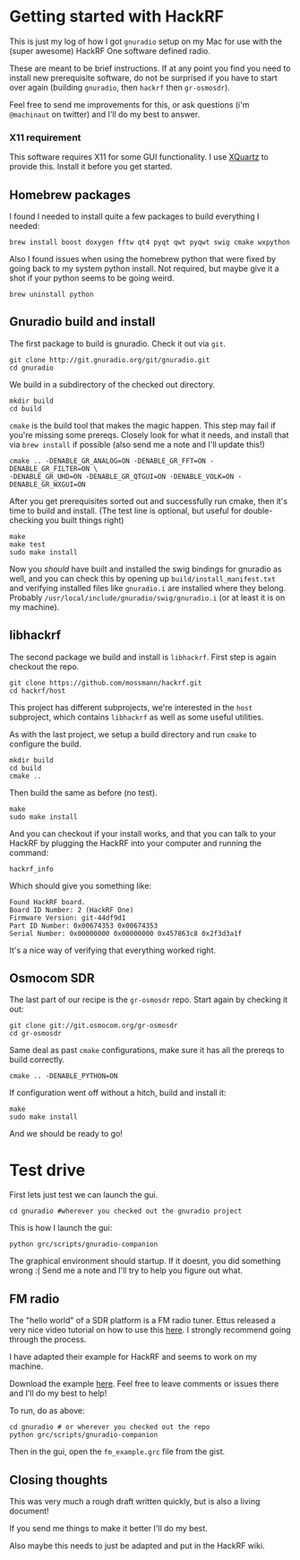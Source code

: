 # Getting started with HackRF

This is just my log of how I got `gnuradio` setup on my Mac for use with the
(super awesome) HackRF One software defined radio.

These are meant to be brief instructions.  If at any point you find you need to
install new prerequisite software, do not be surprised if you have to start over
again (building `gnuradio`, then `hackrf` then `gr-osmosdr`).

Feel free to send me improvements for this, or ask questions (i'm `@machinaut`
on twitter) and I'll do my best to answer.

### X11 requirement

This software requires X11 for some GUI functionality.  I use
[XQuartz](http://xquartz.macosforge.org/landing/) to provide this.  Install it
before you get started.

## Homebrew packages 

I found I needed to install quite a few packages to build everything I needed:

    brew install boost doxygen fftw qt4 pyqt qwt pyqwt swig cmake wxpython

Also I found issues when using the homebrew python that were fixed by going back
to my system python install.  Not required, but maybe give it a shot if your
python seems to be going weird.

    brew uninstall python

## Gnuradio build and install

The first package to build is gnuradio.  Check it out via `git`.

    git clone http://git.gnuradio.org/git/gnuradio.git
    cd gnuradio

We build in a subdirectory of the checked out directory.

    mkdir build
    cd build

`cmake` is the build tool that makes the magic happen.  This step may fail if
you're missing some prereqs.  Closely look for what it needs, and install that
via `brew install` if possible (also send me a note and I'll update this!)

    cmake .. -DENABLE_GR_ANALOG=ON -DENABLE_GR_FFT=ON -DENABLE_GR_FILTER=ON \
    -DENABLE_GR_UHD=ON -DENABLE_GR_QTGUI=ON -DENABLE_VOLK=ON -DENABLE_GR_WXGUI=ON

After you get prerequisites sorted out and successfully run cmake, then it's
time to build and install. (The test line is optional, but useful for
double-checking you built things right)

    make
    make test
    sudo make install

Now you *should* have built and installed the swig bindings for gnuradio as
well, and you can check this by opening up `build/install_manifest.txt` and
verifying installed files like `gnuradio.i` are installed where they belong.
Probably `/usr/local/include/gnuradio/swig/gnuradio.i` (or at least it is on my
machine).

## libhackrf

The second package we build and install is `libhackrf`.  First step is again
checkout the repo.

    git clone https://github.com/mossmann/hackrf.git
    cd hackrf/host

This project has different subprojects, we're interested in the `host`
subproject, which contains `libhackrf` as well as some useful utilities.

As with the last project, we setup a build directory and run `cmake` to
configure the build.

    mkdir build
    cd build
    cmake ..

Then build the same as before (no test).

    make
    sudo make install

And you can checkout if your install works, and that you can talk to your HackRF
by plugging the HackRF into your computer and running the command:

    hackrf_info

Which should give you something like:

    Found HackRF board.
    Board ID Number: 2 (HackRF One)
    Firmware Version: git-44df9d1
    Part ID Number: 0x00674353 0x00674353
    Serial Number: 0x00000000 0x00000000 0x457863c8 0x2f3d3a1f

It's a nice way of verifying that everything worked right.

## Osmocom SDR

The last part of our recipe is the `gr-osmosdr` repo.  Start again by checking
it out:

    git clone git://git.osmocom.org/gr-osmosdr
    cd gr-osmosdr

Same deal as past `cmake` configurations, make sure it has all the prereqs to
build correctly.

    cmake .. -DENABLE_PYTHON=ON

If configuration went off without a hitch, build and install it:

    make
    sudo make install

And we should be ready to go!

# Test drive

First lets just test we can launch the gui.

    cd gnuradio #wherever you checked out the gnuradio project

This is how I launch the gui:

    python grc/scripts/gnuradio-companion

The graphical environment should startup.  If it doesnt, you did something wrong
:(  Send me a note and I'll try to help you figure out what.

## FM radio

The "hello world" of a SDR platform is a FM radio tuner.  Ettus released a very
nice video tutorial on how to use this
[here](http://www.ettus.com/kb/detail/sdr-for-beginners-building-an-fm-receiver-with-the-usrp-and-gnu-radio).
I strongly recommend going through the process.

I have adapted their example for HackRF and seems to work on my machine.

Download the example
[here](https://gist.github.com/machinaut/addf3438ef0c1a9cad38).  Feel free to
leave comments or issues there and I'll do my best to help!

To run, do as above:

    cd gnuradio # or wherever you checked out the repo
    python grc/scripts/gnuradio-companion

Then in the gui, open the `fm_example.grc` file from the gist.

## Closing thoughts

This was very much a rough draft written quickly, but is also a living document!

If you send me things to make it better I'll do my best.

Also maybe this needs to just be adapted and put in the HackRF wiki.
